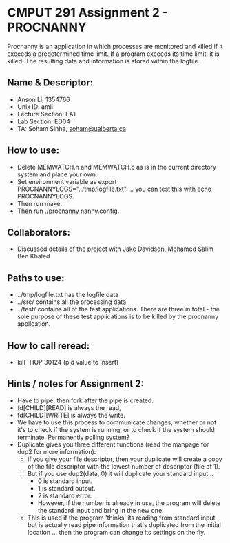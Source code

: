 # CMPUT 291 Assignment 2 - PROCNANNY
Procnanny is an application in which processes are monitored and killed if it exceeds a predetermined time limit. If a program exceeds its time limit, it is killed. The resulting data and information is stored within the logfile.

## Name & Descriptor:
* Anson Li, 1354766
* Unix ID: amli
* Lecture Section: EA1
* Lab Section: ED04
* TA: Soham Sinha, <soham@ualberta.ca>

## How to use:
* Delete MEMWATCH.h and MEMWATCH.c as is in the current directory system and place your own.
* Set environment variable as export PROCNANNYLOGS="../tmp/logfile.txt" ... you can test this with echo PROCNANNYLOGS. 
* Then run make.
* Then run ./procnanny nanny.config.

## Collaborators:
* Discussed details of the project with Jake Davidson, Mohamed Salim Ben Khaled

## Paths to use:
* ../tmp/logfile.txt has the logfile data
* ../src/ contains all the processing data
* ../test/ contains all of the test applications. There are three in total - the sole purpose of these test applications is to be killed by the procnanny application.

## How to call reread:
* kill -HUP 30124 (pid value to insert)

## Hints / notes for Assignment 2:
* Have to pipe, then fork after the pipe is created.
* fd[CHILD][READ] is always the read,
* fd[CHILD][WRITE] is always the write.
* We have to use this process to communicate changes; whether or not it's to check if the system is running, or to check if the system should terminate. Permanently polling system?
* Duplicate gives you three different functions (read the manpage for dup2 for more information):
	* if you give your file descriptor, then your duplicate will create a copy of the file descriptor with the lowest number of descriptor (file of 1).
	* But if you use dup2(data, 0) it will duplicate your standard input...
		* 0 is standard input.
		* 1 is standard output.
		* 2 is standard error.
		* However, if the number is already in use, the program will delete the standard input and bring in the new one.
	* This is used if the program 'thinks' its reading from standard input, but is actually read pipe information that's duplicated from the initial location ... then the program can change its settings on the fly.